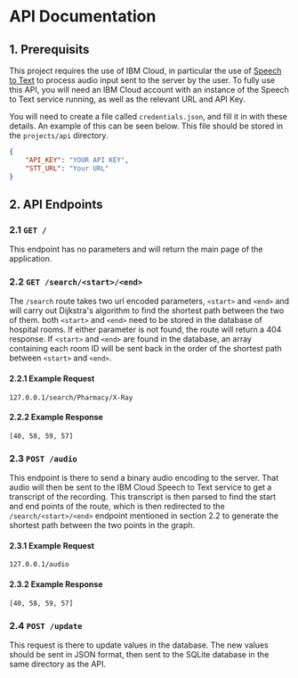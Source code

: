 # API Documentation

## 1. Prerequisits

This project requires the use of IBM Cloud, in particular the use of [Speech to Text](https://cloud.ibm.com/catalog/services/speech-to-text)
to process audio input sent to the server by the user. To fully use this API, 
you will need an IBM Cloud account with an instance of the Speech to Text
service running, as  well as the relevant URL and API Key. 

You will need to create a file called `credentials.json`, and fill it in with
these details. An example of this can be seen below. This file should be 
stored in the `projects/api` directory.

```json
{
    "API_KEY": "YOUR API KEY",
    "STT_URL": "Your URL"
}
```

## 2. API Endpoints

### 2.1 `GET /`

This endpoint has no parameters and will return the main page of the 
application.

### 2.2 `GET /search/<start>/<end>`

The `/search` route takes two url encoded parameters, `<start>` and `<end>`
and will carry out Dijkstra's algorithm to find the shortest path between
the two of them. both `<start>` and `<end>` need to be stored in the 
database of hospital rooms. If either parameter is not found, the route
will return a 404 response. If `<start>` and `<end>` are found in the 
database, an array containing each room ID will be sent back in the 
order of the shortest path between `<start>` and `<end>`. 

#### 2.2.1 Example Request

`127.0.0.1/search/Pharmacy/X-Ray`

#### 2.2.2 Example Response

<!-- Change to be the actual response for this query-->
`[40, 58, 59, 57]`


### 2.3 `POST /audio`

This endpoint is there to send a binary audio encoding to the server.
That audio will then be sent to the IBM Cloud Speech to Text service
to get a transcript of the recording. This transcript is then parsed
to find the start and end points of the route, which is then redirected
to the `/search/<start>/<end>` endpoint mentioned in section 2.2 to generate
the shortest path between the two points in the graph. 

#### 2.3.1 Example Request

`127.0.0.1/audio`

#### 2.3.2 Example Response

<!-- Change to be the actual response for this query-->
`[40, 58, 59, 57]`


### 2.4 `POST /update`

This request is there to update values in the database. The new values
should be sent in JSON format, then sent to the SQLite database in the 
same directory as the API. 
